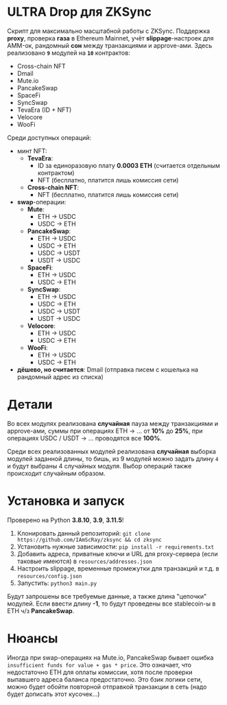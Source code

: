 # ULTRA Drop для ZKSync

Скрипт для максимально масштабной работы с ZKSync. Поддержка **proxy**, проверка **газа** в Ethereum Mainnet, учёт **slippage**-настроек для AMM-ок, рандомный **сон** между транзакциями и approve-ами.
Здесь реализовано **`9`** модулей на **`10`** контрактов:
  - Cross-chain NFT
  - Dmail
  - Mute.io
  - PancakeSwap
  - SpaceFi
  - SyncSwap
  - TevaEra (ID + NFT)
  - Velocore
  - WooFi

Среди доступных операций:
- минт NFT:
  - **TevaEra**:
    - ID за единоразовую плату **0.0003 ETH** (считается отдельным контрактом)
    - NFT (бесплатно, платится лишь комиссия сети)
  - **Cross-chain NFT**:
    - NFT (бесплатно, платится лишь комиссия сети)
- **swap**-операции:
  - **Mute**:
    - ETH -> USDC
    - USDC -> ETH
  - **PancakeSwap**:
    - ETH -> USDC
    - USDC -> ETH
    - USDC -> USDT
    - USDT -> USDC
  - **SpaceFi**:
    - ETH -> USDC
    - USDC -> ETH
  - **SyncSwap**:
    - ETH -> USDC
    - USDC -> ETH
    - USDC -> USDT
    - USDT -> USDC
  - **Velocore**:
    - ETH -> USDC
    - USDC -> ETH
  - **WooFi**:
    - ETH -> USDC
    - USDC -> ETH
- **дёшево, но считается**: Dmail (отправка писем с кошелька на рандомный адрес из списка)

# Детали
Во всех модулях реализована **случайная** пауза между транзакциями и approve-ами, суммы при операциях ETH -> ... от **10%** до **25%**, при операциях USDC / USDT -> ... проводятся все **100%**.

Среди всех реализованных модулей реализована **случайная** выборка модулей заданной длины, то бишь, из 9 модулей можно задать длину ``4`` и будут выбраны 4 случайных модуля. Выбор операций также происходит случайным образом.

# Установка и запуск
Проверено на Python **3.8.10**, **3.9**, **3.11.5**!

1. Клонировать данный репозиторий: ``git clone https://github.com/IAmScRay/zksync && cd zksync``
2. Установить нужные зависимости: ``pip install -r requirements.txt``
3. Добавить адреса, приватные ключи и URL для proxy-сервера (если таковые имеются) в ``resources/addresses.json``
4. Настроить slippage, временные промежутки для транзакций и т.д. в ``resources/config.json``
5. Запустить: ``python3 main.py``

Будут запрошены все требуемые данные, а также длина "цепочки" модулей. Если ввести длину **-1**, то будут проведены все stablecoin-ы в ETH ч/з **PancakeSwap**.

# Нюансы
Иногда при swap-операциях на Mute.io, PancakeSwap бывает ошибка ``insufficient funds for value + gas * price``. Это означает, что недостаточно ETH для оплаты комиссии, хотя после проверки выпавшего адреса баланса предостаточно. Это бзик логики сети, можно будет обойти повторной отправкой транзакции в сеть (надо будет дописать этот кусочек...)
  

